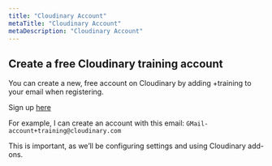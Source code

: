 ```yaml
---
title: "Cloudinary Account"
metaTitle: "Cloudinary Account"
metaDescription: "Cloudinary Account"
---
```



## Create a free Cloudinary training account

You can create a new, free account on Cloudinary by adding +training to your
email when registering.  

Sign up [here](https://cloudinary.com/users/register/free)

For example, I can create an account with this email:
`GMail-account+training@cloudinary.com`  

This is important, as we’ll be configuring settings and using Cloudinary add-ons.